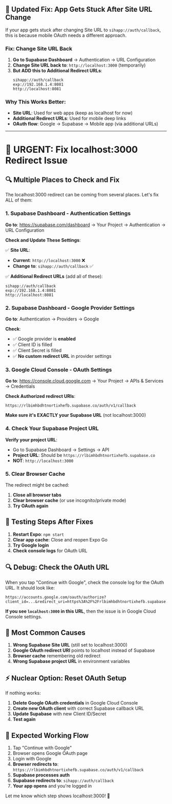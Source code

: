 ## 🔧 **Updated Fix: App Gets Stuck After Site URL Change**

If your app gets stuck after changing Site URL to `sihapp://auth/callback`, this is because mobile OAuth needs a different approach.

### **Fix: Change Site URL Back**

1. **Go to Supabase Dashboard** → Authentication → URL Configuration
2. **Change Site URL back to**: `http://localhost:3000` (temporarily)
3. **But ADD this to Additional Redirect URLs**:
   ```
   sihapp://auth/callback
   exp://192.168.1.4:8081
   http://localhost:8081
   ```

### **Why This Works Better**:
- **Site URL**: Used for web apps (keep as localhost for now)
- **Additional Redirect URLs**: Used for mobile deep links
- **OAuth flow**: Google → Supabase → Mobile app (via additional URLs)

---

# 🚨 URGENT: Fix localhost:3000 Redirect Issue

## 🔍 **Multiple Places to Check and Fix**

The localhost:3000 redirect can be coming from several places. Let's fix ALL of them:

### **1. Supabase Dashboard - Authentication Settings**

**Go to**: https://supabase.com/dashboard → Your Project → Authentication → URL Configuration

**Check and Update These Settings**:

✅ **Site URL**: 
- **Current**: `http://localhost:3000` ❌
- **Change to**: `sihapp://auth/callback` ✅

✅ **Additional Redirect URLs** (add all of these):
```
sihapp://auth/callback
exp://192.168.1.4:8081
http://localhost:8081
```

### **2. Supabase Dashboard - Google Provider Settings**

**Go to**: Authentication → Providers → Google

**Check**:
- ✅ Google provider is **enabled**
- ✅ Client ID is filled
- ✅ Client Secret is filled
- ✅ **No custom redirect URL** in provider settings

### **3. Google Cloud Console - OAuth Settings**

**Go to**: https://console.cloud.google.com → Your Project → APIs & Services → Credentials

**Check Authorized redirect URIs**:
```
https://rlbimhbdhtnortixhefb.supabase.co/auth/v1/callback
```

**Make sure it's EXACTLY your Supabase URL** (not localhost:3000)

### **4. Check Your Supabase Project URL**

**Verify your project URL**:
- Go to Supabase Dashboard → Settings → API
- **Project URL**: Should be `https://rlbimhbdhtnortixhefb.supabase.co`
- **NOT**: `http://localhost:3000`

### **5. Clear Browser Cache**

The redirect might be cached:
1. **Close all browser tabs**
2. **Clear browser cache** (or use incognito/private mode)
3. **Try OAuth again**

## 🧪 **Testing Steps After Fixes**

1. **Restart Expo**: `npm start`
2. **Clear app cache**: Close and reopen Expo Go
3. **Try Google login**
4. **Check console logs** for OAuth URL

## 🔍 **Debug: Check the OAuth URL**

When you tap "Continue with Google", check the console log for the OAuth URL. It should look like:
```
https://accounts.google.com/oauth/authorize?client_id=...&redirect_uri=https%3A%2F%2Frlbimhbdhtnortixhefb.supabase.co%2Fauth%2Fv1%2Fcallback
```

**If you see `localhost:3000` in this URL**, then the issue is in Google Cloud Console settings.

## 🚨 **Most Common Causes**

1. **Wrong Supabase Site URL** (still set to localhost:3000)
2. **Google OAuth redirect URI** points to localhost instead of Supabase
3. **Browser cache** remembering old redirect
4. **Wrong Supabase project URL** in environment variables

## ⚡ **Nuclear Option: Reset OAuth Setup**

If nothing works:

1. **Delete Google OAuth credentials** in Google Cloud Console
2. **Create new OAuth client** with correct Supabase callback URL
3. **Update Supabase** with new Client ID/Secret
4. **Test again**

## 📱 **Expected Working Flow**

1. Tap "Continue with Google"
2. Browser opens Google OAuth page
3. Login with Google
4. **Browser redirects to**: `https://rlbimhbdhtnortixhefb.supabase.co/auth/v1/callback`
5. **Supabase processes auth**
6. **Supabase redirects to**: `sihapp://auth/callback`
7. **Your app opens** and you're logged in

Let me know which step shows localhost:3000! 🎯
